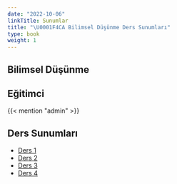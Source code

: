 ```yaml
---
date: "2022-10-06"
linkTitle: Sunumlar 
title: "\U0001F4CA Bilimsel Düşünme Ders Sunumları"
type: book
weight: 1
---
```


## Bilimsel Düşünme

## Eğitimci

{{< mention "admin" >}}

## Ders Sunumları

- [Ders 1](https://rpubs.com/Utku/BD_ders_1)
- [Ders 2](https://rpubs.com/Utku/BD_ders_2)
- [Ders 3](https://rpubs.com/Utku/BD_ders_3)
- [Ders 4](https://rpubs.com/Utku/uzak)
